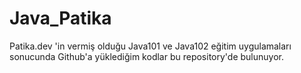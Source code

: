 # Java_Patika

Patika.dev 'in vermiş olduğu Java101 ve Java102 eğitim uygulamaları sonucunda Github'a yüklediğim kodlar bu repository'de bulunuyor.

